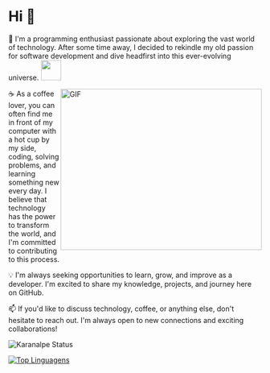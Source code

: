 # Hi 👋 

🚀 I'm a programming enthusiast passionate about exploring the vast world of technology. After some time away, I decided to rekindle my old passion for software development and dive headfirst into this ever-evolving universe. <img src="https://media.giphy.com/media/WUlplcMpOCEmTGBtBW/giphy.gif" width="40"> 

  <img align="right" alt="GIF" src="https://github.com/abhisheknaiidu/abhisheknaiidu/blob/master/code.gif?raw=true" width="400" height="320" />
☕️ As a coffee lover, you can often find me in front of my computer with a hot cup by my side, coding, solving problems, and learning something new every day. I believe that technology has the power to transform the world, and I'm committed to contributing to this process. 

💡 I'm always seeking opportunities to learn, grow, and improve as a developer. I'm excited to share my knowledge, projects, and journey here on GitHub.

📫 If you'd like to discuss technology, coffee, or anything else, don't hesitate to reach out. I'm always open to new connections and exciting collaborations!

![Karanalpe Status](https://github-readme-stats.vercel.app/api?username=LucashenriqueDF&show_icons=true)


[![Top Linguagens](https://github-readme-stats.vercel.app/api/top-langs/?username=LucashenriqueDF&layout=compact)](https://github.com/anuraghazra/github-readme-stats)

